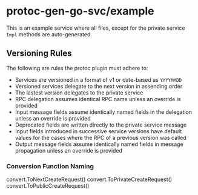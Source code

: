 # protoc-gen-go-svc/example

This is an example service where all files, except for the private service `Impl` methods are auto-generated.

## Versioning Rules

The following are rules the protoc plugin must adhere to:

- Services are versioned in a format of v1 or date-based as `YYYYMMDD`
- Versioned services delegate to the next version in assending order
- The lastest version delegates to the private service
- RPC delegation assumes identical RPC name unless an override is provided
- Input message fields assume identically named fields in the delegation unless
  an override is provided
- Deprecated fields are written directly to the private service message
- Input fields introduced in successive service versions have default values for
  the cases where the RPC of a previous version was called
- Output message fields assume identically named fields in message propagation
  unless an override is provided

### Conversion Function Naming

convert.ToNextCreateRequest()
convert.ToPrivateCreateRequest()
convert.ToPublicCreateRequest()

